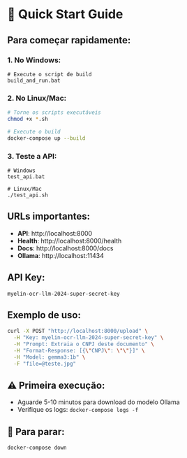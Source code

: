 # 🚀 Quick Start Guide

## Para começar rapidamente:

### 1. No Windows:
```batch
# Execute o script de build
build_and_run.bat
```

### 2. No Linux/Mac:
```bash
# Torne os scripts executáveis
chmod +x *.sh

# Execute o build
docker-compose up --build
```

### 3. Teste a API:
```batch
# Windows
test_api.bat

# Linux/Mac  
./test_api.sh
```

## URLs importantes:
- **API**: http://localhost:8000
- **Health**: http://localhost:8000/health
- **Docs**: http://localhost:8000/docs
- **Ollama**: http://localhost:11434

## API Key:
```
myelin-ocr-llm-2024-super-secret-key
```

## Exemplo de uso:
```bash
curl -X POST "http://localhost:8000/upload" \
  -H "Key: myelin-ocr-llm-2024-super-secret-key" \
  -H "Prompt: Extraia o CNPJ deste documento" \
  -H "Format-Response: [{\"CNPJ\": \"\"}]" \
  -H "Model: gemma3:1b" \
  -F "file=@teste.jpg"
```

## ⚠️ Primeira execução:
- Aguarde 5-10 minutos para download do modelo Ollama
- Verifique os logs: `docker-compose logs -f`

## 🛑 Para parar:
```bash
docker-compose down
``` 